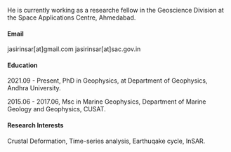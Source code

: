 He is currently working as a researche fellow in the Geoscience Division at the Space Applications Centre, Ahmedabad.

#### Email
jasirinsar[at]gmail.com
jasirinsar[at]sac.gov.in

#### Education
2021.09 - Present, PhD in Geophysics, at Department of Geophysics, Andhra University.

2015.06 - 2017.06, Msc in Marine Geophysics, Department of Marine Geology and Geophysics, CUSAT.

#### Research Interests
Crustal Deformation, Time-series analysis, Earthuqake cycle, InSAR.
